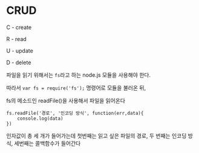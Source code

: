 # CRUD

C - create

R - read

U - update

D - delete

파일을 읽기 위해서는 `fs`라고 하는 node.js 모듈을 사용해야 한다.

따라서 `var fs = require('fs');` 명령어로 모듈을 불러온 뒤,

fs의 메소드인 readFile()을 사용해서 파일을 읽어온다

```
fs.readFile('경로', '인코딩 방식', function(err,data){
    console.log(data)
})
```

인자값이 총 세 개가 들어가는데 첫번째는 읽고 싶은 파일의 경로, 두 번째는 인코딩 방식, 세번째는 콜백함수가 들어간다
